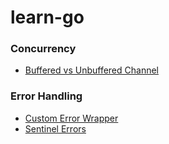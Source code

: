 # learn-go

### Concurrency
- [Buffered vs Unbuffered Channel](https://clavinjune.dev/en/blogs/buffered-vs-unbuffered-channel-in-golang/)

### Error Handling
- [Custom Error Wrapper](https://dev.to/tigorlazuardi/go-creating-custom-error-wrapper-and-do-proper-error-equality-check-11k7)
- [Sentinel Errors](https://blog.anynines.com/posts/error-handling-in-go-part-2/)

